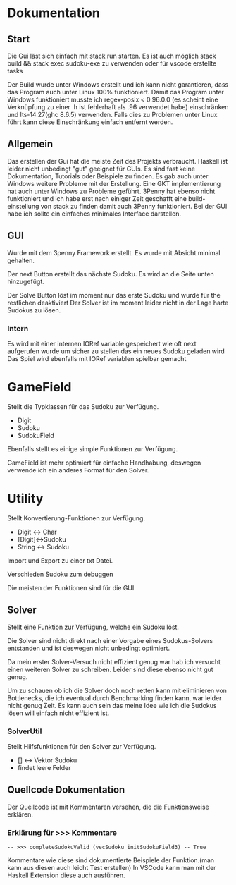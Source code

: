 # Dokumentation

## Start

Die Gui läst sich einfach mit stack run starten. Es ist auch möglich stack build && stack exec sudoku-exe zu verwenden oder für vscode erstellte tasks

Der Build wurde unter Windows erstellt und ich kann nicht garantieren, dass das Program auch unter Linux 100% funktioniert.
Damit das Program unter Windows funktioniert musste ich regex-posix < 0.96.0.0 (es scheint eine Verknüpfung zu einer .h ist fehlerhaft als .96 verwendet habe) einschränken und lts-14.27(ghc 8.6.5) verwenden. Falls dies zu Problemen unter Linux führt kann diese Einschränkung einfach entfernt werden.

## Allgemein

Das erstellen der Gui hat die meiste Zeit des Projekts verbraucht. Haskell ist leider nicht unbedingt "gut" geeignet für GUIs.
Es sind fast keine Dokumentation, Tutorials oder Beispiele zu finden.
Es gab auch unter Windows weitere Probleme mit der Erstellung. Eine GKT implementierung hat auch unter Windows zu Probleme geführt.
3Penny hat ebenso nicht funktioniert und ich habe erst nach einiger Zeit geschafft eine build-einstellung von stack zu finden damit auch 3Penny funktioniert.
Bei der GUI habe ich sollte ein einfaches minimales Interface darstellen.

## GUI

Wurde mit dem 3penny Framework erstellt. Es wurde mit Absicht minimal gehalten.

Der next Button erstellt das nächste Sudoku. Es wird an die Seite unten hinzugefügt.

Der Solve Button löst im moment nur das erste Sudoku und wurde für the restlichen deaktiviert
Der Solver ist im moment leider nicht in der Lage harte Sudokus zu lösen.

### Intern

Es wird mit einer internen IORef variable gespeichert wie oft next aufgerufen wurde um sicher zu stellen das ein neues Sudoku geladen wird
Das Spiel wird ebenfalls mit IORef variablen spielbar gemacht

# GameField

Stellt die Typklassen für das Sudoku zur Verfügung.

- Digit
- Sudoku
- SudokuField

Ebenfalls stellt es einige simple Funktionen zur Verfügung.

GameField ist mehr optimiert für einfache Handhabung, deswegen verwende ich ein anderes Format für den Solver.

# Utility

Stellt Konvertierung-Funktionen zur Verfügung.

- Digit <-> Char
- [Digit]<->Sudoku
- String <-> Sudoku

Import und Export zu einer txt Datei.

Verschieden Sudoku zum debuggen

Die meisten der Funktionen sind für die GUI

## Solver

Stellt eine Funktion zur Verfügung, welche ein Sudoku löst.

Die Solver sind nicht direkt nach einer Vorgabe eines Sudokus-Solvers entstanden und ist deswegen nicht unbedingt optimiert.

Da mein erster Solver-Versuch nicht effizient genug war hab ich versucht einen weiteren Solver zu schreiben. Leider sind diese ebenso nicht gut genug.

Um zu schauen ob ich die Solver doch noch retten kann mit eliminieren von Bottlenecks, die ich eventual durch Benchmarking finden kann, war leider nicht genug Zeit.
Es kann auch sein das meine Idee wie ich die Sudokus lösen will einfach nicht effizient ist.

### SolverUtil

Stellt Hilfsfunktionen für den Solver zur Verfügung.

- [] <-> Vektor Sudoku
- findet leere Felder

## Quellcode Dokumentation

Der Quellcode ist mit Kommentaren versehen, die die Funktionsweise erklären.

### Erklärung für >>> Kommentare

`-- >>> completeSudokuValid (vecSudoku initSudokuField3) -- True`

Kommentare wie diese sind dokumentierte Beispiele der Funktion.(man kann aus diesen auch leicht Test erstellen)
In VSCode kann man mit der Haskell Extension diese auch ausführen.
